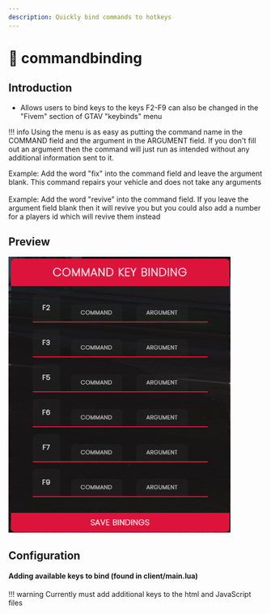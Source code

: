 ```yaml
---
description: Quickly bind commands to hotkeys
---
```


# 🔄 commandbinding

## Introduction

* Allows users to bind keys to the keys F2-F9 can also be changed in the "Fivem" section of GTAV "keybinds" menu

!!! info
    Using the menu is as easy as putting the command name in the COMMAND field and the argument in the ARGUMENT field. If you don't fill out an argument then the command will just run as intended without any additional information sent to it.&#x20;



Example: Add the word "fix" into the command field and leave the argument blank. This command repairs your vehicle and does not take any arguments\
\
Example: Add the word "revive" into the command field. If you leave the argument field blank then it will revive you but you could also add a number for a players id which will revive them instead


## Preview

![](../../images/commandbinding.png)

## Configuration

#### Adding available keys to bind (found in client/main.lua)

!!! warning
    Currently must add additional keys to the html and JavaScript files


